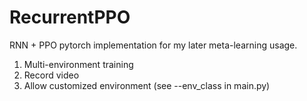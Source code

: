 # RecurrentPPO
RNN + PPO pytorch implementation for my later meta-learning usage.
1. Multi-environment training
2. Record video
3. Allow customized environment (see --env_class in main.py)
